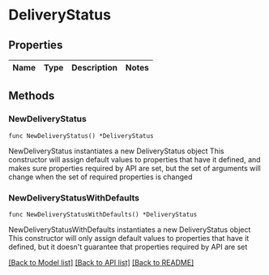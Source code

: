 # DeliveryStatus

## Properties

Name | Type | Description | Notes
------------ | ------------- | ------------- | -------------

## Methods

### NewDeliveryStatus

`func NewDeliveryStatus() *DeliveryStatus`

NewDeliveryStatus instantiates a new DeliveryStatus object
This constructor will assign default values to properties that have it defined,
and makes sure properties required by API are set, but the set of arguments
will change when the set of required properties is changed

### NewDeliveryStatusWithDefaults

`func NewDeliveryStatusWithDefaults() *DeliveryStatus`

NewDeliveryStatusWithDefaults instantiates a new DeliveryStatus object
This constructor will only assign default values to properties that have it defined,
but it doesn't guarantee that properties required by API are set


[[Back to Model list]](../README.md#documentation-for-models) [[Back to API list]](../README.md#documentation-for-api-endpoints) [[Back to README]](../README.md)


